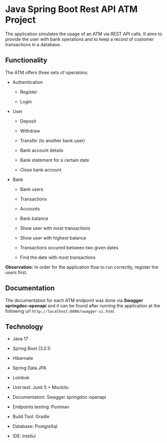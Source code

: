 # Java Spring Boot Rest API ATM Project
 The application simulates the usage of an ATM via REST API calls. It aims to provide the user with bank operations and 
to keep a record of customer transactions in a database.

## Functionality
The ATM offers three sets of operatons:

- Authentication

  - Register
  
  - Login

- User

  - Deposit
  
  - Withdraw
  
  - Transfer (to another bank user)
  
  - Bank account details
  
  - Bank statement for a certain date
  
  - Close bank account
  
- Bank

  - Bank users
  
  - Transactions
  
  - Accounts
  
  - Bank balance
  
  - Show user with most transactions
  
  - Show user with highest balance
  
  - Transactions occured between two given dates
  
  - Find the date with most transactions
  
 **Observation:** In order for the application flow to run correctly, register the users first.
 
 ## Documentation
 The documentation for each ATM endpoint was done via **Swagger springdoc-openapi** and it can be found after running the application at the following
 url ```http://localhost:8080/swagger-ui.html```
 
 ## Technology
 
 - Java 17
 
 - Spring Boot (3.0.1)
 
 - Hibernate 
 
 - Spring Data JPA
 
 - Lombok
 
 - Unit test: Junit 5 + Mockito
 
 - Documentation: Swagger springdoc-openapi
 
 - Endpoints testing: Postman
 
 - Build Tool: Gradle
 
 - Database: PostgreSql
 
 - IDE: IntelliJ
  
  



